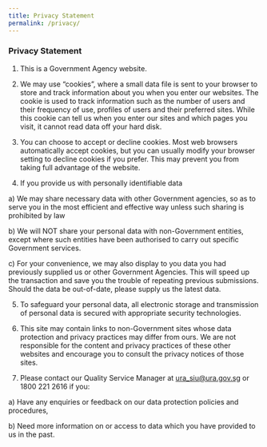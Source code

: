 ```yaml
---
title: Privacy Statement
permalink: /privacy/
---
```


### **Privacy Statement**

1) This is a Government Agency website.

2) We may use “cookies”, where a small data file is sent to your browser to store and track information about you when you enter our websites. The cookie is used to track information such as the number of users and their frequency of use, profiles of users and their preferred sites. While this cookie can tell us when you enter our sites and which pages you visit, it cannot read data off your hard disk.

3) You can choose to accept or decline cookies. Most web browsers automatically accept cookies, but you can usually modify your browser setting to decline cookies if you prefer. This may prevent you from taking full advantage of the website.

4) If you provide us with personally identifiable data

  a) We may share necessary data with other Government agencies, so as to serve you in the most efficient and effective way unless such sharing is prohibited by law
 
  b) We will NOT share your personal data with non-Government entities, except where such entities have been authorised to carry out specific Government services.

  c) For your convenience, we may also display to you data you had previously supplied us or other Government Agencies. This will speed up the transaction and save you the trouble of repeating previous submissions. Should the data be out-of-date, please supply us the latest data.

5) To safeguard your personal data, all electronic storage and transmission of personal data is secured with appropriate security technologies.

6) This site may contain links to non-Government sites whose data protection and privacy practices may differ from ours. We are not responsible for the content and privacy practices of these other websites and encourage you to consult the privacy notices of those sites.

7) Please contact our Quality Service Manager at ura_siu@ura.gov.sg or 1800 221 2616 if you:

  a) Have any enquiries or feedback on our data protection policies and procedures,

  b) Need more information on or access to data which you have provided to us in the past.
